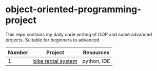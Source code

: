 # object-oriented-programming-project
This repo contains my daily code writing of OOP and some advanced projects. Suitable for beginners to advanced


Number | Project      | Resources
------ | ------------- |-------------------------------
1 | [bike rental system](https://github.com/Frankpromise/object-oriented-programming-project/tree/master/bike_rental) | python, IDE
